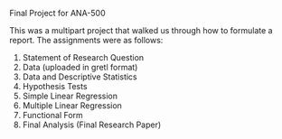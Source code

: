 Final Project for ANA-500

This was a multipart project that walked us through how to formulate a report. The assignments were as follows:
1. Statement of Research Question
2. Data (uploaded in gretl format)
3. Data and Descriptive Statistics
4. Hypothesis Tests
5. Simple Linear Regression
6. Multiple Linear Regression
7. Functional Form
8. Final Analysis (Final Research Paper)
